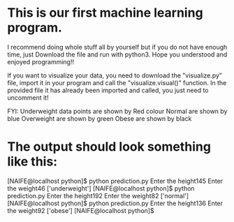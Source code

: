 # This is our first machine learning program.

I recommend doing whole stuff all by yourself but if you do not have enough time, just Download the file and run with python3. Hope you understood and enjoyed programming!!

If you want to visualize your data, you need to download the "visualize.py" file, import it in your program and call the "visualize.visual()" function.
In the provided file it has already been imported and called, you just need to uncomment it!

FYI:
Underweight data points are shown by Red colour
Normal are shown by blue
Overweight are shown by green
Obese are shown by black 



# The output should look something like this:
[NAIFE@localhost python]$ python prediction.py
Enter the height145
Enter the weight46
['underweight']
[NAIFE@localhost python]$ python prediction.py
Enter the height192
Enter the weight82
['normal']
[NAIFE@localhost python]$ python prediction.py
Enter the height136
Enter the weight92
['obese']
[NAIFE@localhost python]$
